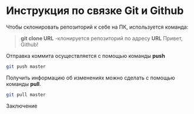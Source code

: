 # Инструкция по связке Git и Github

Чтобы склонировать репозиторий к себе на ПК, используется команда:
> **git clone URL** -клонируется репозиторий по адресу **URL**
Привет, Github!

Отправка коммита осуществляется с помощью команды **push**
```sh
git push master
```
Получить информацию об изменениях можно сделать с помощью команды **pull**.

```sh
git pull master
```
Заключение